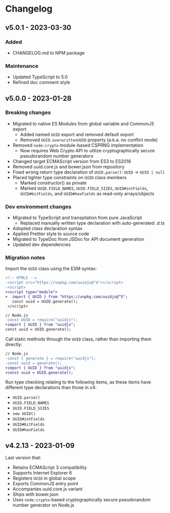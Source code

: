 # Changelog

## v5.0.1 - 2023-03-30

### Added

- CHANGELOG.md to NPM package

### Maintenance

- Updated TypeScript to 5.0
- Refined doc comment style

## v5.0.0 - 2023-01-28

### Breaking changes

- Migrated to native ES Modules from global variable and CommonJS export
  - Added named `UUID` export and removed default export
  - Removed `UUID.overwrittenUUID` property (a.k.a. no conflict mode)
- Removed `node:crypto` module-based CSPRNG implementation
  - Now requires Web Crypto API to utilize cryptographically secure pseudorandom
    number generators
- Changed target ECMAScript version from ES3 to ES2016
- Removed uuid.core.js and bower.json from repository
- Fixed wrong return type declaration of `UUID.parse()`: `UUID` -> `UUID | null`
- Placed tighter type constraints on `UUID` class members
  - Marked constructor() as private
  - Marked `UUID.FIELD_NAMES`, `UUID.FIELD_SIZES`, `UUID#intFields`,
    `UUID#bitFields`, and `UUID#hexFields` as read-only arrays/objects

### Dev environment changes

- Migrated to TypeScript and transpilation from pure JavaScript
  - Replaced manually written type declaration with auto-generated .d.ts
- Adopted class declaration syntax
- Applied Prettier style to source code
- Migrated to TypeDoc from JSDoc for API document generation
- Updated dev dependencies

### Migration notes

Import the `UUID` class using the ESM syntax:

```diff
<!-- HTML5 -->
-<script src="https://unpkg.com/uuidjs@^4"></script>
-<script>
+<script type="module">
+  import { UUID } from "https://unpkg.com/uuidjs@^5";
   const uuid = UUID.generate();
 </script>
```

```diff
// Node.js
-const UUID = require("uuidjs");
+import { UUID } from "uuidjs";
const uuid = UUID.generate();
```

Call static methods through the `UUID` class, rather than importing them
directly:

```diff
// Node.js
-const { generate } = require("uuidjs");
-const uuid = generate();
+import { UUID } from "uuidjs";
+const uuid = UUID.generate();
```

Run type checking relating to the following items, as these items have different
type declarations than those in v4:

- `UUID.parse()`
- `UUID.FIELD_NAMES`
- `UUID.FIELD_SIZES`
- `new UUID()`
- `UUID#intFields`
- `UUID#bitFields`
- `UUID#hexFields`

## v4.2.13 - 2023-01-09

Last version that:

- Retains ECMAScript 3 compatibility
- Supports Internet Explorer 6
- Registers `UUID` in global scope
- Exports CommonJS entry point
- Accompanies uuid.core.js variant
- Ships with bower.json
- Uses `node:crypto`-based cryptographically secure pseudorandom number
  generator on Node.js
